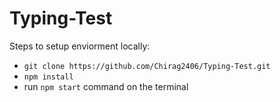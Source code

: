 # Typing-Test
Steps to setup enviorment locally:
- `git clone https://github.com/Chirag2406/Typing-Test.git`
- `npm install`
- run `npm start` command on the terminal
